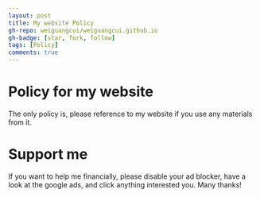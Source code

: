 ```yaml
---
layout: post
title: My website Policy
gh-repo: weiguangcui/weiguangcui.github.io
gh-badge: [star, fork, follow]
tags: [Policy]
comments: true
---
```


# Policy for my website
The only policy is, please reference to my website if you use any materials from it.

# Support me
If you want to help me financially, please disable your ad blocker, have a look at the google ads, and click anything interested you. Many thanks!
